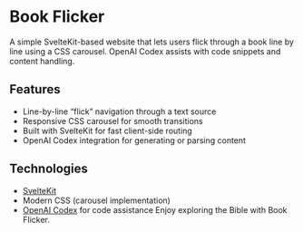# Book Flicker

A simple SvelteKit-based website that lets users flick through a book line by line using a CSS carousel. OpenAI Codex assists with code snippets and content handling.

## Features

- Line-by-line “flick” navigation through a text source
- Responsive CSS carousel for smooth transitions
- Built with SvelteKit for fast client-side routing
- OpenAI Codex integration for generating or parsing content

## Technologies

- [SvelteKit](https://kit.svelte.dev/)  
- Modern CSS (carousel implementation)
- [OpenAI Codex](https://openai.com/product/codex) for code assistance
Enjoy exploring the Bible with Book Flicker.
